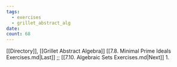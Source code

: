 ```yaml
---
tags:
  - exercises
  - grillet_abstract_alg
date:
count: 68
---
```

[[Directory]], [[Grillet Abstract Algebra]]
[[7.8. Minimal Prime Ideals Exercises.md|Last]] ;; [[7.10. Algebraic Sets Exercises.md|Next]]
1. 